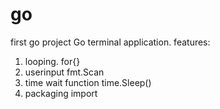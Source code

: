 # go
first go project
Go terminal application.
features:
1. looping.
  for{}
2. userinput
  fmt.Scan
3. time wait function
  time.Sleep()
4. packaging
  import
